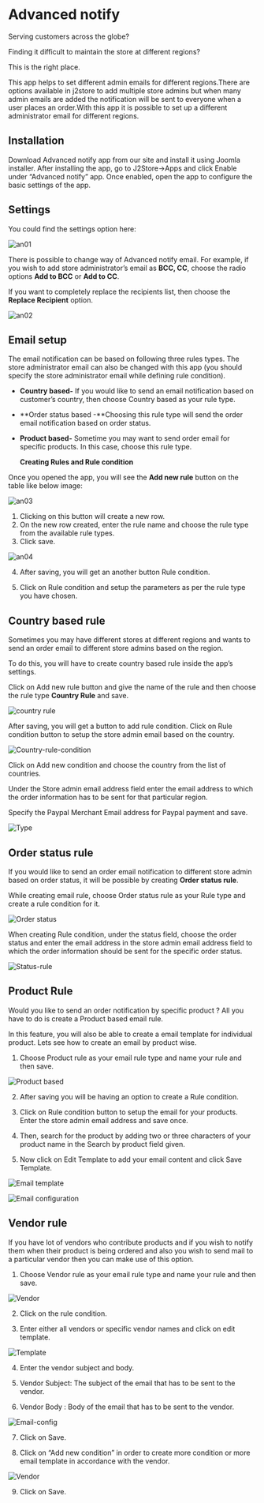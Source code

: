 # Advanced notify

Serving customers across the globe?

Finding it difficult to maintain the store at different regions?

This is the right place.

This app helps to set different admin emails for different regions.There are options available in j2store to add multiple store admins but when many admin emails are added the notification will be sent to everyone when a user places an order.With this app it is possible to set up a different administrator email for different regions.

## Installation <a id="installation"></a>

Download Advanced notify app from our site and install it using Joomla installer. After installing the app, go to J2Store-&gt;Apps and click Enable under “Advanced notify” app. Once enabled, open the app to configure the basic settings of the app.

## Settings <a id="settings"></a>

You could find the settings option here:

![an01](https://raw.githubusercontent.com/j2store/doc-images/master/apps/Advanced_notify/adv-notify-01.png)

There is possible to change way of Advanced notify email. For example, if you wish to add store administrator’s email as **BCC, CC**, choose the radio options **Add to BCC** or **Add to CC**.

If you want to completely replace the recipients list, then choose the **Replace Recipient** option.

![an02](https://raw.githubusercontent.com/j2store/doc-images/master/apps/Advanced_notify/adv-notify-02.png)

## Email setup <a id="email-setup"></a>

The email notification can be based on following three rules types. The store administrator email can also be changed with this app \(you should specify the store administrator email while defining rule condition\).

* **Country based-** If you would like to send an email notification based on customer’s country, then choose Country based as your rule type.
* **Order status based -**Choosing this rule type will send the order email notification based on order status.
* **Product based-** Sometime you may want to send order email for specific products. In this case, choose this rule type.

  **Creating Rules and Rule condition**

Once you opened the app, you will see the **Add new rule** button on the table like below image:

![an03](https://raw.githubusercontent.com/j2store/doc-images/master/apps/Advanced_notify/adv-notify-03.png)

1. Clicking on this button will create a new row.
2. On the new row created, enter the rule name and choose the rule type from the available rule types.
3. Click save.

 

![an04](https://raw.githubusercontent.com/j2store/doc-images/master/apps/Advanced_notify/adv-notify-04.png)

4. After saving, you will get an another button Rule condition.

5. Click on Rule condition and setup the parameters as per the rule type you have chosen.

## Country based rule <a id="country-based-rule"></a>

Sometimes you may have different stores at different regions and wants to send an order email to different store admins based on the region.

To do this, you will have to create country based rule inside the app’s settings.

Click on Add new rule button and give the name of the rule and then choose the rule type **Country Rule** and save.

 

![country rule](https://raw.githubusercontent.com/j2store/doc-images/master/apps/Advanced_notify/adv-notify-06.png)

After saving, you will get a button to add rule condition. Click on Rule condition button to setup the store admin email based on the country. 

![Country-rule-condition](https://raw.githubusercontent.com/j2store/doc-images/master/apps/Advanced_notify/adv-notify-07.png)

Click on Add new condition and choose the country from the list of countries.

Under the Store admin email address field enter the email address to which the order information has to be sent for that particular region.

Specify the Paypal Merchant Email address for Paypal payment and save. 

![Type](https://raw.githubusercontent.com/j2store/doc-images/master/apps/Advanced_notify/adv-notify-08.png)

## Order status rule <a id="order-status-rule"></a>

If you would like to send an order email notification to different store admin based on order status, it will be possible by creating **Order status rule**.

While creating email rule, choose Order status rule as your Rule type and create a rule condition for it. 

![Order status](https://raw.githubusercontent.com/j2store/doc-images/master/apps/Advanced_notify/adv-notify-09.png)

When creating Rule condition, under the status field, choose the order status and enter the email address in the store admin email address field to which the order information should be sent for the specific order status. 

![Status-rule](https://raw.githubusercontent.com/j2store/doc-images/master/apps/Advanced_notify/adv-notify-10.png)

## Product Rule <a id="product-rule"></a>

Would you like to send an order notification by specific product ? All you have to do is create a Product based email rule.

In this feature, you will also be able to create a email template for individual product. Lets see how to create an email by product wise.

1. Choose Product rule as your email rule type and name your rule and then save. 

![Product based](https://raw.githubusercontent.com/j2store/doc-images/master/apps/Advanced_notify/adv-notify-11.png)



2. After saving you will be having an option to create a Rule condition.

3. Click on Rule condition button to setup the email for your products. Enter the store admin email address and save once.

4. Then, search for the product by adding two or three characters of your product name in the Search by product field given.

5. Now click on Edit Template to add your email content and click Save Template. 

![Email template](https://raw.githubusercontent.com/j2store/doc-images/master/apps/Advanced_notify/adv-notify-12.png)

![Email configuration](https://raw.githubusercontent.com/j2store/doc-images/master/apps/Advanced_notify/adv-notify-13.png)

## Vendor rule <a id="vendor-rule"></a>

If you have lot of vendors who contribute products and if you wish to notify them when their product is being ordered and also you wish to send mail to a particular vendor then you can make use of this option.

1. Choose Vendor rule as your email rule type and name your rule and then save.

![Vendor](https://raw.githubusercontent.com/j2store/doc-images/master/apps/Advanced_notify/adv-notify-14.png)

2. Click on the rule condition.

3. Enter either all vendors or specific vendor names and click on edit template.

![Template](https://raw.githubusercontent.com/j2store/doc-images/master/apps/Advanced_notify/adv-notify-15.png)

4. Enter the vendor subject and body.

5. Vendor Subject: The subject of the email that has to be sent to the vendor.

6. Vendor Body : Body of the email that has to be sent to the vendor. 

![Email-config](https://raw.githubusercontent.com/j2store/doc-images/master/apps/Advanced_notify/adv-notify-16.png)

7. Click on Save.

8. Click on “Add new condition” in order to create more condition or more email template in accordance with the vendor.

![Vendor](https://raw.githubusercontent.com/j2store/doc-images/master/apps/Advanced_notify/adv-notify-17.png)

9. Click on Save.

